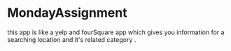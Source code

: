 # MondayAssignment
this app is like a yelp and fourSquare app which gives you information for a searching location and it's related category .

